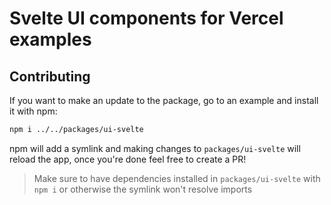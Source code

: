 # Svelte UI components for Vercel examples

## Contributing

If you want to make an update to the package, go to an example and install it with npm:

```bash
npm i ../../packages/ui-svelte
```

npm will add a symlink and making changes to `packages/ui-svelte` will reload the app, once you're done feel free to create a PR!

> Make sure to have dependencies installed in `packages/ui-svelte` with `npm i` or otherwise the symlink won't resolve imports

